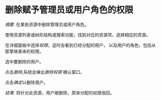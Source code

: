 # 删除赋予管理员或用户角色的权限

*摘要*.
在某些资源中删除管理员或用户角色。

使用资源列表或树形结构或搜索功能，找到对应的资源项，选择相应的资源。

在详细面板中选择*权限*，这时会看到已经分配的用户，
以及用户的角色，包括从那里继承来的权限。

选中要删除的用户。

点击*删除*,系统会弹出*删除权限* 确认窗口。

点击*确定*以删除用户。

*结果*.
将针对此资源，用户被删除，原来分配的权限收回。

